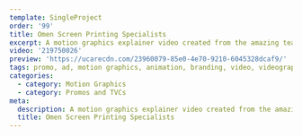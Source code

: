 ```yaml
---
template: SingleProject
order: '99'
title: Omen Screen Printing Specialists
excerpt: A motion graphics explainer video created from the amazing team at Omen Screen Printing.
video: '219750026'
preview: 'https://ucarecdn.com/23960079-85e0-4e70-9210-6045328dcaf9/'
tags: promo, ad, motion graphics, animation, branding, video, videography
categories:
  - category: Motion Graphics
  - category: Promos and TVCs
meta:
  description: A motion graphics explainer video created from the amazing team at Omen Screen Printing.
  title: Omen Screen Printing Specialists
---
```

